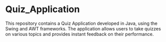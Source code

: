 # Quiz_Application
This repository contains a Quiz Application developed in Java, using the Swing and AWT frameworks. The application allows users to take quizzes on various topics and provides instant feedback on their performance.
